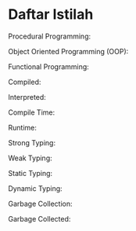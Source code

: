 # Daftar Istilah

Procedural Programming: 

Object Oriented Programming \(OOP\): 

Functional Programming: 

Compiled: 

Interpreted: 

Compile Time: 

Runtime: 

Strong Typing:

Weak Typing: 

Static Typing: 

Dynamic Typing: 

Garbage Collection: 

Garbage Collected: 



